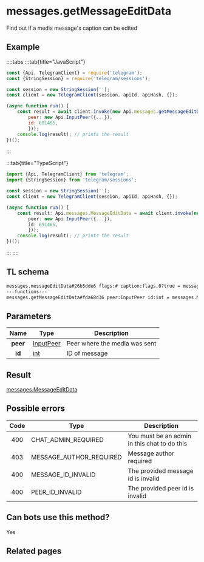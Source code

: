 # messages.getMessageEditData

Find out if a media message's caption can be edited

## Example

::::tabs
:::tab{title="JavaScript"}

```js
const {Api, TelegramClient} = require('telegram');
const {StringSession} = require('telegram/sessions');

const session = new StringSession('');
const client = new TelegramClient(session, apiId, apiHash, {});

(async function run() {
    const result = await client.invoke(new Api.messages.getMessageEditData({
		peer: new Api.InputPeer({...}),
		id: 691465,
		}));
    console.log(result); // prints the result
})();
```

:::

:::tab{title="TypeScript"}

```ts
import {Api, TelegramClient} from 'telegram';
import {StringSession} from 'telegram/sessions';

const session = new StringSession('');
const client = new TelegramClient(session, apiId, apiHash, {});

(async function run() {
    const result: Api.messages.MessageEditData = await client.invoke(new Api.messages.getMessageEditData({
		peer: new Api.InputPeer({...}),
		id: 691465,
		}));
    console.log(result); // prints the result
})();
```

:::
::::

## TL schema

```txt
messages.messageEditData#26b5dde6 flags:# caption:flags.0?true = messages.MessageEditData;
---functions---
messages.getMessageEditData#fda68d36 peer:InputPeer id:int = messages.MessageEditData;
```

## Parameters

|   Name   | Type                                                  | Description                   |
| :------: | ----------------------------------------------------- | ----------------------------- |
| **peer** | [InputPeer](https://core.telegram.org/type/InputPeer) | Peer where the media was sent |
|  **id**  | [int](https://core.telegram.org/type/int)             | ID of message                 |

## Result

[messages.MessageEditData](https://core.telegram.org/type/messages.MessageEditData)

## Possible errors

| Code | Type                    | Description                                  |
| :--: | ----------------------- | -------------------------------------------- |
| 400  | CHAT_ADMIN_REQUIRED     | You must be an admin in this chat to do this |
| 403  | MESSAGE_AUTHOR_REQUIRED | Message author required                      |
| 400  | MESSAGE_ID_INVALID      | The provided message id is invalid           |
| 400  | PEER_ID_INVALID         | The provided peer id is invalid              |

## Can bots use this method?

Yes

## Related pages
